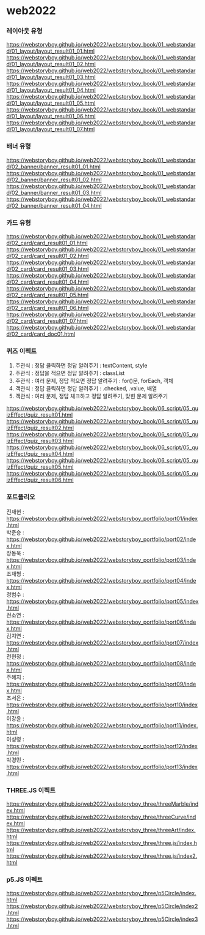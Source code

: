 # web2022

### 레이아웃 유형
https://webstoryboy.github.io/web2022/webstoryboy_book/01_webstandard/01_layout/layout_result01_01.html
https://webstoryboy.github.io/web2022/webstoryboy_book/01_webstandard/01_layout/layout_result01_02.html
https://webstoryboy.github.io/web2022/webstoryboy_book/01_webstandard/01_layout/layout_result01_03.html
https://webstoryboy.github.io/web2022/webstoryboy_book/01_webstandard/01_layout/layout_result01_04.html
https://webstoryboy.github.io/web2022/webstoryboy_book/01_webstandard/01_layout/layout_result01_05.html
https://webstoryboy.github.io/web2022/webstoryboy_book/01_webstandard/01_layout/layout_result01_06.html
https://webstoryboy.github.io/web2022/webstoryboy_book/01_webstandard/01_layout/layout_result01_07.html

### 배너 유형
https://webstoryboy.github.io/web2022/webstoryboy_book/01_webstandard/02_banner/banner_result01_01.html
https://webstoryboy.github.io/web2022/webstoryboy_book/01_webstandard/02_banner/banner_result01_02.html
https://webstoryboy.github.io/web2022/webstoryboy_book/01_webstandard/02_banner/banner_result01_03.html
https://webstoryboy.github.io/web2022/webstoryboy_book/01_webstandard/02_banner/banner_result01_04.html

### 카드 유형
https://webstoryboy.github.io/web2022/webstoryboy_book/01_webstandard/02_card/card_result01_01.html
https://webstoryboy.github.io/web2022/webstoryboy_book/01_webstandard/02_card/card_result01_02.html
https://webstoryboy.github.io/web2022/webstoryboy_book/01_webstandard/02_card/card_result01_03.html
https://webstoryboy.github.io/web2022/webstoryboy_book/01_webstandard/02_card/card_result01_04.html
https://webstoryboy.github.io/web2022/webstoryboy_book/01_webstandard/02_card/card_result01_05.html
https://webstoryboy.github.io/web2022/webstoryboy_book/01_webstandard/02_card/card_result01_06.html
https://webstoryboy.github.io/web2022/webstoryboy_book/01_webstandard/02_card/card_result01_07.html
https://webstoryboy.github.io/web2022/webstoryboy_book/01_webstandard/02_card/card_doc01.html





### 퀴즈 이펙트
1. 주관식 : 정답 클릭하면 정답 알려주기 : textContent, style <br>
2. 주관식 : 정답을 적으면 정답 알려주기 : classList <br>
3. 주관식 : 여러 문제, 정답 적으면 정답 알려주기 : for()문, forEach, 객체 <br>
4. 객관식 : 정답 클릭하면 정답 알려주기 : .checked, .value, 배열 <br>
5. 객관식 : 여러 문제, 정답 체크하고 정답 알려주기, 맞힌 문제 알려주기 


https://webstoryboy.github.io/web2022/webstoryboy_book/06_script/05_quizEffect/quiz_result01.html
https://webstoryboy.github.io/web2022/webstoryboy_book/06_script/05_quizEffect/quiz_result02.html
https://webstoryboy.github.io/web2022/webstoryboy_book/06_script/05_quizEffect/quiz_result03.html
https://webstoryboy.github.io/web2022/webstoryboy_book/06_script/05_quizEffect/quiz_result04.html
https://webstoryboy.github.io/web2022/webstoryboy_book/06_script/05_quizEffect/quiz_result05.html
https://webstoryboy.github.io/web2022/webstoryboy_book/06_script/05_quizEffect/quiz_result06.html

### 포트폴리오
진재현 : https://webstoryboy.github.io/web2022/webstoryboy_portfolio/port01/index.html <br>
박준승 : https://webstoryboy.github.io/web2022/webstoryboy_portfolio/port02/index.html <br>
장동욱 : https://webstoryboy.github.io/web2022/webstoryboy_portfolio/port03/index.html <br>
조재형 : https://webstoryboy.github.io/web2022/webstoryboy_portfolio/port04/index.html <br>
정범수 : https://webstoryboy.github.io/web2022/webstoryboy_portfolio/port05/index.html <br>
전소연 : https://webstoryboy.github.io/web2022/webstoryboy_portfolio/port06/index.html <br>
김지연 : https://webstoryboy.github.io/web2022/webstoryboy_portfolio/port07/index.html <br>
전현정 : https://webstoryboy.github.io/web2022/webstoryboy_portfolio/port08/index.html <br>
주혜지 : https://webstoryboy.github.io/web2022/webstoryboy_portfolio/port09/index.html <br>
조서은 : https://webstoryboy.github.io/web2022/webstoryboy_portfolio/port10/index.html <br>
이강윤 : https://webstoryboy.github.io/web2022/webstoryboy_portfolio/port11/index.html <br>
이성령 : https://webstoryboy.github.io/web2022/webstoryboy_portfolio/port12/index.html <br>
박경민 : https://webstoryboy.github.io/web2022/webstoryboy_portfolio/port13/index.html <br>

### THREE.JS 이펙트
https://webstoryboy.github.io/web2022/webstoryboy_three/threeMarble/index.html
https://webstoryboy.github.io/web2022/webstoryboy_three/threeCurve/index.html
https://webstoryboy.github.io/web2022/webstoryboy_three/threeArt/index.html
https://webstoryboy.github.io/web2022/webstoryboy_three/three.js/index.html
https://webstoryboy.github.io/web2022/webstoryboy_three/three.js/index2.html

### p5.JS 이펙트
https://webstoryboy.github.io/web2022/webstoryboy_three/p5Circle/index.html
https://webstoryboy.github.io/web2022/webstoryboy_three/p5Circle/index2.html
https://webstoryboy.github.io/web2022/webstoryboy_three/p5Circle/index3.html
